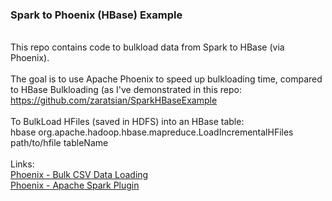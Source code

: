 <h3>Spark to Phoenix (HBase) Example</h3>

<br>This repo contains code to bulkload data from Spark to HBase (via Phoenix).
<br>
<br>The goal is to use Apache Phoenix to speed up bulkloading time, compared to HBase Bulkloading (as I've demonstrated in this repo: https://github.com/zaratsian/SparkHBaseExample
<br>
<br>To BulkLoad HFiles (saved in HDFS) into an HBase table:
<br>hbase org.apache.hadoop.hbase.mapreduce.LoadIncrementalHFiles path/to/hfile tableName
<br>
<br>Links:
<br><a href="https://phoenix.apache.org/bulk_dataload.html">Phoenix - Bulk CSV Data Loading</a>
<br><a href="https://phoenix.apache.org/phoenix_spark.html">Phoenix - Apache Spark Plugin</a>
